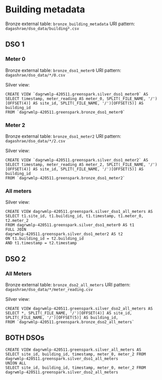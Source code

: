 # Building metadata
Bronze external table: ``bronze_building_metadata``
URI pattern: ``dagashrae/dso_data/building*.csv``

## DSO 1
### Meter 0
Bronze external table: ``bronze_dso1_meter0``
URI pattern: ``dagashrae/dso_data/*/0.csv``

Silver view:
```
CREATE VIEW `dagrwmlp-420511.greenspark.silver_dso1_meter0` AS
SELECT timestamp, meter_reading AS meter_0, SPLIT(_FILE_NAME, '/')[OFFSET(4)] AS site_id, SPLIT(_FILE_NAME, '/')[OFFSET(5)] AS building_id
FROM `dagrwmlp-420511.greenspark.bronze_dso1_meter0`
```

### Meter 2
Bronze external table: ``bronze_dso1_meter2``
URI pattern: ``dagashrae/dso_data/*/2.csv``

Silver view:
```
CREATE VIEW `dagrwmlp-420511.greenspark.silver_dso1_meter2` AS
SELECT timestamp, meter_reading AS meter_2, SPLIT(_FILE_NAME, '/')[OFFSET(4)] AS site_id, SPLIT(_FILE_NAME, '/')[OFFSET(5)] AS building_id
FROM `dagrwmlp-420511.greenspark.bronze_dso1_meter2`
```

### All meters
Silver view:
```
CREATE VIEW dagrwmlp-420511.greenspark.silver_dso1_all_meters AS
SELECT t1.site_id, t1.building_id, t1.timestamp, t1.meter_0, t2.meter_2
FROM dagrwmlp-420511.greenspark.silver_dso1_meter0 AS t1
FULL JOIN
dagrwmlp-420511.greenspark.silver_dso1_meter2 AS t2
ON t1.building_id = t2.building_id
AND t1.timestamp = t2.timestamp
```


## DSO 2
### All Meters
Bronze external table: ``bronze_dso2_all_meters``
URI pattern: ``dagashrae/dso_data/*/meter_reading.csv``

Silver view:
```
CREATE VIEW dagrwmlp-420511.greenspark.silver_dso2_all_meters AS
SELECT *, SPLIT(_FILE_NAME, '/')[OFFSET(4)] AS site_id, SPLIT(_FILE_NAME, '/')[OFFSET(5)] AS building_id,
FROM `dagrwmlp-420511.greenspark.bronze_dso2_all_meters`
```

## BOTH DSOs
```
CREATE VIEW dagrwmlp-420511.greenspark.silver_all_meters AS
SELECT site_id, building_id, timestamp, meter_0, meter_2 FROM dagrwmlp-420511.greenspark.silver_dso1_all_meters
UNION ALL
SELECT site_id, building_id, timestamp, meter_0, meter_2 FROM dagrwmlp-420511.greenspark.silver_dso2_all_meters
```
